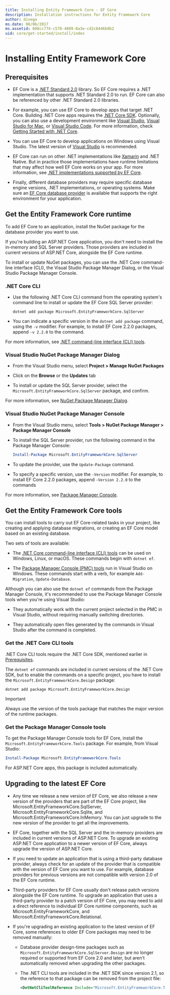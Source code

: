 ```yaml
---
title: Installing Entity Framework Core - EF Core
description: Installation instructions for Entity Framework Core
author: divega
ms.date: 08/06/2017
ms.assetid: 608cc774-c570-4809-8a3e-cd2c8446b8b2
uid: core/get-started/install/index
---
```

# Installing Entity Framework Core

## Prerequisites

* EF Core is a [.NET Standard 2.0](/dotnet/standard/net-standard) library. So EF Core requires a .NET implementation that supports .NET Standard 2.0 to run. EF Core can also be referenced by other .NET Standard 2.0 libraries.

* For example, you can use EF Core to develop apps that target .NET Core. Building .NET Core apps requires the [.NET Core SDK](https://dotnet.microsoft.com/download). Optionally, you can also use a development environment like [Visual Studio](https://visualstudio.microsoft.com/vs), [Visual Studio for Mac](https://visualstudio.microsoft.com/vs/mac), or [Visual Studio Code](https://code.visualstudio.com). For more information, check [Getting Started with .NET Core](/dotnet/core/get-started).

* You can use EF Core to develop applications on Windows using Visual Studio. The latest version of [Visual Studio](https://visualstudio.microsoft.com/vs) is recommended.

* EF Core can run on other .NET implementations like [Xamarin](https://dotnet.microsoft.com/apps/xamarin) and .NET Native. But in practice those implementations have runtime limitations that may affect how well EF Core works on your app. For more information, see [.NET implementations supported by EF Core](xref:core/platforms/index).

* Finally, different database providers may require specific database engine versions, .NET implementations, or operating systems. Make sure an [EF Core database provider](xref:core/providers/index) is available that supports the right environment for your application.

## Get the Entity Framework Core runtime

To add EF Core to an application, install the NuGet package for the database provider you want to use.

If you're building an ASP.NET Core application, you don't need to install the in-memory and SQL Server providers. Those providers are included in current versions of ASP.NET Core, alongside the EF Core runtime.  

To install or update NuGet packages, you can use the .NET Core command-line interface (CLI), the Visual Studio Package Manager Dialog, or the Visual Studio Package Manager Console.

### .NET Core CLI

* Use the following .NET Core CLI command from the operating system's command line to install or update the EF Core SQL Server provider:

  ```dotnetcli
  dotnet add package Microsoft.EntityFrameworkCore.SqlServer
  ```

* You can indicate a specific version in the `dotnet add package` command, using the `-v` modifier. For example, to install EF Core 2.2.0 packages, append `-v 2.2.0` to the command.

For more information, see [.NET command-line interface (CLI) tools](/dotnet/core/tools/).

### Visual Studio NuGet Package Manager Dialog

* From the Visual Studio menu, select **Project > Manage NuGet Packages**

* Click on the **Browse** or the **Updates** tab

* To install or update the SQL Server provider, select the `Microsoft.EntityFrameworkCore.SqlServer` package, and confirm.

For more information, see [NuGet Package Manager Dialog](/nuget/tools/package-manager-ui).

### Visual Studio NuGet Package Manager Console

* From the Visual Studio menu, select **Tools > NuGet Package Manager > Package Manager Console**

* To install the SQL Server provider, run the following command in the Package Manager Console:

  ``` PowerShell  
  Install-Package Microsoft.EntityFrameworkCore.SqlServer
  ```

* To update the provider, use the `Update-Package` command.

* To specify a specific version, use the `-Version` modifier. For example, to install EF Core 2.2.0 packages, append `-Version 2.2.0` to the commands

For more information, see [Package Manager Console](/nuget/tools/package-manager-console).

## Get the Entity Framework Core tools

You can install tools to carry out EF Core-related tasks in your project, like creating and applying database migrations, or creating an EF Core model based on an existing database.

Two sets of tools are available:

* The [.NET Core command-line interface (CLI) tools](xref:core/miscellaneous/cli/dotnet) can be used on Windows, Linux, or macOS. These commands begin with `dotnet ef`.

* The [Package Manager Console (PMC) tools](xref:core/miscellaneous/cli/powershell) run in Visual Studio on Windows. These commands start with a verb, for example `Add-Migration`, `Update-Database`.

Although you can also use the `dotnet ef` commands from the Package Manager Console, it's recommended to use the Package Manager Console tools when you're using Visual Studio:

* They automatically work with the current project selected in the PMC in Visual Studio, without requiring manually switching directories.  

* They automatically open files generated by the commands in Visual Studio after the command is completed.

<a name="cli"></a>

### Get the .NET Core CLI tools

.NET Core CLI tools require the .NET Core SDK, mentioned earlier in [Prerequisites](#prerequisites).

The `dotnet ef` commands are included in current versions of the .NET Core SDK, but to enable the commands on a specific project, you have to install the `Microsoft.EntityFrameworkCore.Design` package:

```dotnetcli
dotnet add package Microsoft.EntityFrameworkCore.Design
```

> [!IMPORTANT]
> Always use the version of the tools package that matches the major version of the runtime packages.

### Get the Package Manager Console tools

To get the Package Manager Console tools for EF Core, install the `Microsoft.EntityFrameworkCore.Tools` package. For example, from Visual Studio:

``` PowerShell
Install-Package Microsoft.EntityFrameworkCore.Tools
```

For ASP.NET Core apps, this package is included automatically.

## Upgrading to the latest EF Core

* Any time we release a new version of EF Core, we also release a new version of the providers that are part of the EF Core project, like Microsoft.EntityFrameworkCore.SqlServer, Microsoft.EntityFrameworkCore.Sqlite, and Microsoft.EntityFrameworkCore.InMemory. You can just upgrade to the new version of the provider to get all the improvements.

* EF Core, together with the SQL Server and the in-memory providers are included in current versions of ASP.NET Core. To upgrade an existing ASP.NET Core application to a newer version of EF Core, always upgrade the version of ASP.NET Core.

* If you need to update an application that is using a third-party database provider, always check for an update of the provider that is compatible with the version of EF Core you want to use. For example, database providers for previous versions are not compatible with version 2.0 of the EF Core runtime.

* Third-party providers for EF Core usually don't release patch versions alongside the EF Core runtime. To upgrade an application that uses a third-party provider to a patch version of EF Core, you may need to add a direct reference to individual EF Core runtime components, such as Microsoft.EntityFrameworkCore, and Microsoft.EntityFrameworkCore.Relational.

* If you're upgrading an existing application to the latest version of EF Core, some references to older EF Core packages may need to be removed manually:

  * Database provider design-time packages such as `Microsoft.EntityFrameworkCore.SqlServer.Design` are no longer required or supported from EF Core 2.0 and later, but aren't automatically removed when upgrading the other packages.

  * The .NET CLI tools are included in the .NET SDK since version 2.1, so the reference to that package can be removed from the project file:

    ``` xml
    <DotNetCliToolReference Include="Microsoft.EntityFrameworkCore.Tools.DotNet" Version="2.0.0" />
    ```
